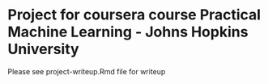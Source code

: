 # Project for coursera course Practical Machine Learning - Johns Hopkins University

Please see project-writeup.Rmd file for writeup
